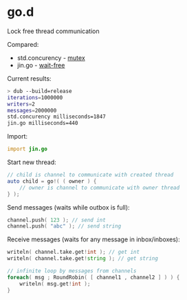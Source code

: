 # go.d
Lock free thread communication

Compared:
* std.concurency - [mutex](https://en.wikipedia.org/wiki/Lock_(computer_science))
* jin.go - [wait-free](https://en.wikipedia.org/wiki/Non-blocking_algorithm#Wait-freedom)

Current results:
```sh
> dub --build=release                                          
iterations=1000000
writers=2
messages=2000000
std.concurency milliseconds=1847
jin.go milliseconds=440
```

Import:
```d
import jin.go
```

Start new thread:
```d
// child is channel to communicate with created thread
auto child = go!( ( owner ) {
    // owner is channel to communicate with owner thread
} );
```

Send messages (waits while outbox is full):
```d
channel.push( 123 ); // send int
channel.push( "abc" ); // send string
```

Receive messages (waits for any message in inbox/inboxes):
```d
writeln( channel.take.get!int ); // get int
writeln( channel.take.get!string ); // get string

// infinite loop by messages from channels
foreach( msg ; RoundRobin( [ channel1 , channel2 ] ) ) {
	writeln( msg.get!int );
}
```
